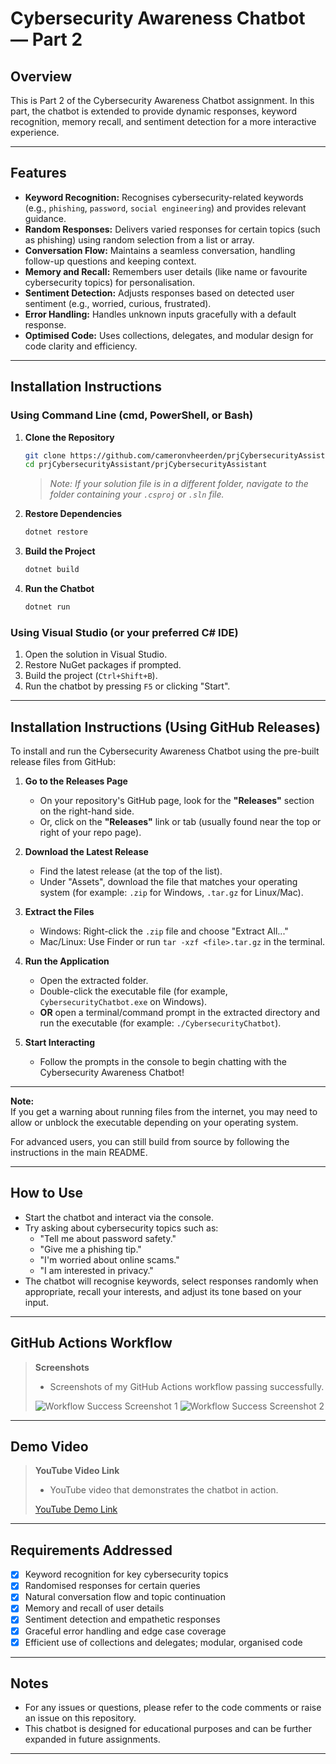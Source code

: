 # Cybersecurity Awareness Chatbot — Part 2

## Overview

This is Part 2 of the Cybersecurity Awareness Chatbot assignment. In this part, the chatbot is extended to provide dynamic responses, keyword recognition, memory recall, and sentiment detection for a more interactive experience.

---

## Features

- **Keyword Recognition:** Recognises cybersecurity-related keywords (e.g., `phishing`, `password`, `social engineering`) and provides relevant guidance.
- **Random Responses:** Delivers varied responses for certain topics (such as phishing) using random selection from a list or array.
- **Conversation Flow:** Maintains a seamless conversation, handling follow-up questions and keeping context.
- **Memory and Recall:** Remembers user details (like name or favourite cybersecurity topics) for personalisation.
- **Sentiment Detection:** Adjusts responses based on detected user sentiment (e.g., worried, curious, frustrated).
- **Error Handling:** Handles unknown inputs gracefully with a default response.
- **Optimised Code:** Uses collections, delegates, and modular design for code clarity and efficiency.

---

## Installation Instructions

### Using Command Line (cmd, PowerShell, or Bash)

1. **Clone the Repository**

   ```bash
   git clone https://github.com/cameronvheerden/prjCybersecurityAssistant.git
   cd prjCybersecurityAssistant/prjCybersecurityAssistant
   ```
   > _Note: If your solution file is in a different folder, navigate to the folder containing your `.csproj` or `.sln` file._

2. **Restore Dependencies**

   ```bash
   dotnet restore
   ```

3. **Build the Project**

   ```bash
   dotnet build
   ```

4. **Run the Chatbot**

   ```bash
   dotnet run
   ```

### Using Visual Studio (or your preferred C# IDE)

1. Open the solution in Visual Studio.
2. Restore NuGet packages if prompted.
3. Build the project (`Ctrl+Shift+B`).
4. Run the chatbot by pressing `F5` or clicking "Start".

---

## Installation Instructions (Using GitHub Releases)

To install and run the Cybersecurity Awareness Chatbot using the pre-built release files from GitHub:

1. **Go to the Releases Page**
   - On your repository's GitHub page, look for the **"Releases"** section on the right-hand side.
   - Or, click on the **"Releases"** link or tab (usually found near the top or right of your repo page).

2. **Download the Latest Release**
   - Find the latest release (at the top of the list).
   - Under "Assets", download the file that matches your operating system (for example: `.zip` for Windows, `.tar.gz` for Linux/Mac).

3. **Extract the Files**
   - Windows: Right-click the `.zip` file and choose "Extract All..."
   - Mac/Linux: Use Finder or run `tar -xzf <file>.tar.gz` in the terminal.

4. **Run the Application**
   - Open the extracted folder.
   - Double-click the executable file (for example, `CybersecurityChatbot.exe` on Windows).
   - **OR** open a terminal/command prompt in the extracted directory and run the executable (for example: `./CybersecurityChatbot`).

5. **Start Interacting**
   - Follow the prompts in the console to begin chatting with the Cybersecurity Awareness Chatbot!

---

**Note:**  
If you get a warning about running files from the internet, you may need to allow or unblock the executable depending on your operating system.

For advanced users, you can still build from source by following the instructions in the main README.

---

## How to Use

- Start the chatbot and interact via the console.
- Try asking about cybersecurity topics such as:
    - "Tell me about password safety."
    - "Give me a phishing tip."
    - "I'm worried about online scams."
    - "I am interested in privacy."
- The chatbot will recognise keywords, select responses randomly when appropriate, recall your interests, and adjust its tone based on your input.

---

## GitHub Actions Workflow

> **Screenshots**
>
> - Screenshots of my GitHub Actions workflow passing successfully.
>
> ![Workflow Success Screenshot 1](UPLOAD_SCREENSHOT_HERE)
> ![Workflow Success Screenshot 2](UPLOAD_ANOTHER_SCREENSHOT_HERE)

---

## Demo Video

> **YouTube Video Link**
>
> - YouTube video that demonstrates the chatbot in action.
>
> [YouTube Demo Link](PASTE_YOUR_LINK_HERE)

---

## Requirements Addressed

- [x] Keyword recognition for key cybersecurity topics
- [x] Randomised responses for certain queries
- [x] Natural conversation flow and topic continuation
- [x] Memory and recall of user details
- [x] Sentiment detection and empathetic responses
- [x] Graceful error handling and edge case coverage
- [x] Efficient use of collections and delegates; modular, organised code

---

## Notes

- For any issues or questions, please refer to the code comments or raise an issue on this repository.
- This chatbot is designed for educational purposes and can be further expanded in future assignments.

---
